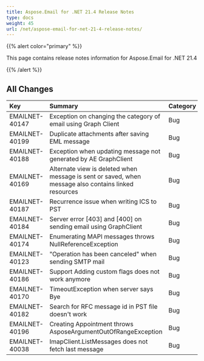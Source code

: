 ```yaml
---
title: Aspose.Email for .NET 21.4 Release Notes
type: docs
weight: 45
url: /net/aspose-email-for-net-21-4-release-notes/
---
```


{{% alert color="primary" %}} 

This page contains release notes information for Aspose.Email for .NET 21.4

{{% /alert %}} 
## **All Changes**

|**Key**|**Summary**|**Category**|
| :- | :- | :- |
|EMAILNET-40147|Exception on changing the category of email using Graph Client|Bug|
|EMAILNET-40199|Duplicate attachments after saving EML message|Bug|
|EMAILNET-40188|Exception when updating message not generated by AE GraphClient|Bug|
|EMAILNET-40169|Alternate view is deleted when message is sent or saved, when message also contains linked resources|Bug|
|EMAILNET-40187|Recurrence issue when writing ICS to PST|Bug|
|EMAILNET-40184|Server error [403] and [400] on sending email using GraphClient|Bug|
|EMAILNET-40174|Enumerating MAPI messages throws NullReferenceException|Bug|
|EMAILNET-40123|"Operation has been canceled" when sending SMTP mail|Bug|
|EMAILNET-40186|Support	Adding custom flags does not work anymore|Bug|
|EMAILNET-40170|TimeoutException when server says Bye|Bug|
|EMAILNET-40182|Search for RFC message id in PST file doesn't work|Bug|
|EMAILNET-40196|Creating Appointment throws AsposeArgumentOutOfRangeException|Bug|
|EMAILNET-40038|ImapClient.ListMessages does not fetch last message|Bug|

